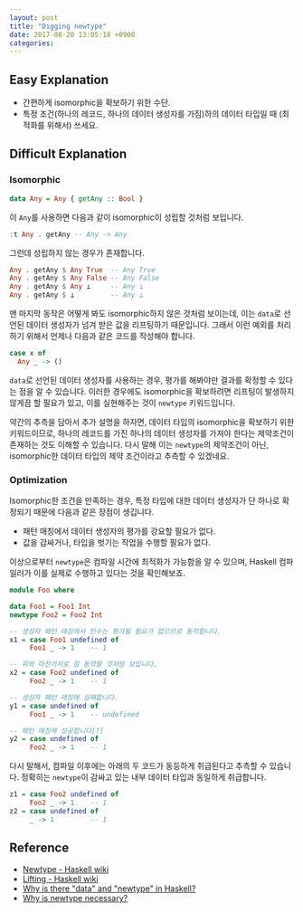 ```yaml
---
layout: post
title: "Digging newtype"
date: 2017-08-20 13:05:18 +0900
categories:
---
```


## Easy Explanation

- 간편하게 isomorphic을 확보하기 위한 수단.
- 특정 조건(하나의 레코드, 하나의 데이터 생성자를 가짐)하의 데이터 타입일 때 (최적화를 위해서) 쓰세요.

## Difficult Explanation

### Isomorphic

```haskell
data Any = Any { getAny :: Bool }
```

이 `Any`를 사용하면 다음과 같이 isomorphic이 성립할 것처럼 보입니다.

```haskell
:t Any . getAny -- Any -> Any
```

그런데 성립하지 않는 경우가 존재합니다.

```haskell
Any . getAny $ Any True  -- Any True
Any . getAny $ Any False -- Any False
Any . getAny $ Any ⊥     -- Any ⊥
Any . getAny $ ⊥         -- Any ⊥
```

맨 마지막 동작은 어떻게 봐도 isomorphic하지 않은 것처럼 보이는데, 이는 `data`로 선언된 데이터 생성자가 넘겨 받은 값을 리프팅하기 때문입니다. 그래서 이런 예외를 처리하기 위해서 언제나 다음과 같은 코드를 작성해야 합니다.

```haskell
case x of
  Any _ -> ()
```

`data`로 선언된 데이터 생성자를 사용하는 경우, 평가를 해봐야만 결과를 확정할 수 있다는 점을 알 수 있습니다. 이러한 경우에도 isomorphic을 확보하려면 리프팅이 발생하지 않게끔 할 필요가 있고, 이를 실현해주는 것이 `newtype` 키워드입니다.

약간의 추측을 담아서 추가 설명을 하자면, 데이터 타입의 isomorphic을 확보하기 위한 키워드이므로, 하나의 레코드를 가진 하나의 데이터 생성자를 가져야 한다는 제약조건이 존재하는 것도 이해할 수 있습니다. 다시 말해 이는 `newtype`의 제약조건이 아닌, isomorphic한 데이터 타입의 제약 조건이라고 추측할 수 있겠네요.

### Optimization

Isomorphic한 조건을 만족하는 경우, 특정 타입에 대한 데이터 생성자가 단 하나로 확정되기 때문에 다음과 같은 장점이 생깁니다.

- 패턴 매칭에서 데이터 생성자의 평가를 강요할 필요가 없다.
- 값을 감싸거나, 타입을 벗기는 작업을 수행할 필요가 없다.

이상으로부터 `newtype`은 컴파일 시간에 최적화가 가능함을 알 수 있으며, Haskell 컴파일러가 이를 실제로 수행하고 있다는 것을 확인해보죠.

```haskell
module Foo where

data Foo1 = Foo1 Int
newtype Foo2 = Foo2 Int

-- 생성자 패턴 매칭에서 인수는 평가될 필요가 없으므로 동작합니다.
x1 = case Foo1 undefined of
     Foo1 _ -> 1    -- 1

-- 위와 마찬가지로 잘 동작할 것처럼 보입니다.
x2 = case Foo2 undefined of
     Foo2 _ -> 1    -- 1

-- 생성자 패턴 매칭에 실패합니다.
y1 = case undefined of
     Foo1 _ -> 1    -- undefined

-- 패턴 매칭에 성공합니다[?]
y2 = case undefined of
     Foo2 _ -> 1    -- 1
```

다시 말해서, 컴파일 이후에는 아래의 두 코드가 동등하게 취급된다고 추측할 수 있습니다. 정확히는 `newtype`이 감싸고 있는 내부 데이터 타입과 동일하게 취급합니다.

```haskell
z1 = case Foo2 undefined of
     Foo2 _ -> 1    -- 1
z2 = case undefined of
     _ -> 1         -- 1
```

## Reference

- [Newtype - Haskell wiki](https://wiki.haskell.org/Newtype)
- [Lifting - Haskell wiki](https://wiki.haskell.org/Lifting)
- [Why is there "data" and "newtype" in Haskell?](https://stackoverflow.com/questions/2649305/why-is-there-data-and-newtype-in-haskell)
- [Why is newtype necessary?](https://www.reddit.com/r/haskell/comments/5m8wz6/why_is_newtype_necessary/)
